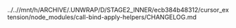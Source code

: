 ../..//mnt/h/ARCHIVE/.UNWRAP/D/STAGE2_INNER/ecb384b48312/cursor_extension/node_modules/call-bind-apply-helpers/CHANGELOG.md